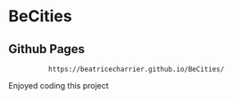 # BeCities


## Github Pages
              https://beatricecharrier.github.io/BeCities/
              
Enjoyed coding this project
